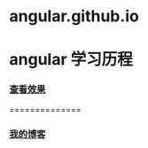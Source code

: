 # angular.github.io
angular 学习历程
 ============ 
### [查看效果](http://htmlpreview.gitub.io/? "进入")
 ==============
### [我的博客](http://csdn.yizhongdashi.top)
